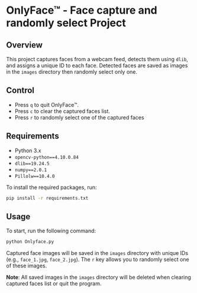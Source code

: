 # OnlyFace™ - Face capture and randomly select Project

## Overview

This project captures faces from a webcam feed, detects them using `dlib`, and assigns a unique ID to each face. Detected faces are saved as images in the `images` directory then randomly select only one.

## Control

- Press `q` to quit OnlyFace™.
- Press `c` to clear the captured faces list.
- Press `r` to randomly select one of the captured faces

## Requirements

- Python 3.x
- `opencv-python==4.10.0.84`
- `dlib==19.24.5`
- `numpy==2.0.1`
- `Pillolw==10.4.0`

To install the required packages, run:

```bash
pip install -r requirements.txt
```
## Usage

To start, run the following command:

```bash
python Onlyface.py
```

Captured face images will be saved in the `images` directory with unique IDs (e.g., `face_1.jpg`, `face_2.jpg`). The `r` key allows you to randomly select one of these images.

**Note**: All saved images in the `images` directory will be deleted when clearing captured faces list or quit the program.
